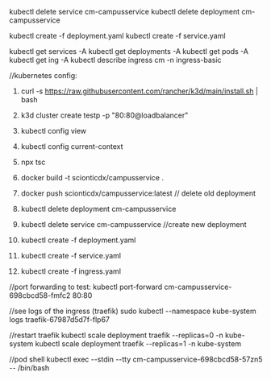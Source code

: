 kubectl delete service cm-campusservice
kubectl delete deployment cm-campusservice

kubectl create -f deployment.yaml
kubectl create -f service.yaml

kubectl get services  -A
kubectl get deployments  -A
kubectl get pods  -A
kubectl get ing -A
kubectl describe ingress cm -n ingress-basic

//kubernetes config:
1. curl -s https://raw.githubusercontent.com/rancher/k3d/main/install.sh | bash
2. k3d cluster create testp -p "80:80@loadbalancer"
3. kubectl config view
4. kubectl config current-context


1. npx tsc
2. docker build -t scionticdx/campusservice . 
3. docker push scionticdx/campusservice:latest
// delete old deployment
4. kubectl delete deployment cm-campusservice
5. kubectl delete service cm-campusservice
//create new deployment
6. kubectl create -f deployment.yaml
7. kubectl create -f service.yaml
8. kubectl create -f ingress.yaml


//port forwarding to test:
kubectl port-forward cm-campusservice-698cbcd58-fmfc2 80:80

//see logs of the ingress (traefik)
sudo kubectl --namespace kube-system logs traefik-67987d5d7f-flp67


//restart traefik 
kubectl scale deployment traefik  --replicas=0 -n kube-system
kubectl scale deployment traefik  --replicas=1 -n kube-system


//pod shell
kubectl exec --stdin --tty cm-campusservice-698cbcd58-57zn5 -- /bin/bash
